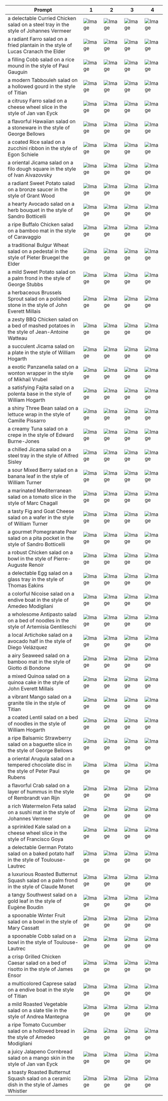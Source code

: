 | Prompt | 1 | 2 | 3 | 4 |
|-|-|-|-|-|
| a delectable Curried Chicken salad on a steel tray in the style of Johannes Vermeer | ![Image](https://salad-benchmark-public-assets.s3.us-east-2.amazonaws.com/sdxl/f3aa74a7-207e-4972-9c54-c0b2821b398b-0.jpg) | ![Image](https://salad-benchmark-public-assets.s3.us-east-2.amazonaws.com/sdxl/f3aa74a7-207e-4972-9c54-c0b2821b398b-1.jpg) | ![Image](https://salad-benchmark-public-assets.s3.us-east-2.amazonaws.com/sdxl/f3aa74a7-207e-4972-9c54-c0b2821b398b-2.jpg) | ![Image](https://salad-benchmark-public-assets.s3.us-east-2.amazonaws.com/sdxl/f3aa74a7-207e-4972-9c54-c0b2821b398b-3.jpg) |
| a radiant Farro salad on a fried plantain in the style of Lucas Cranach the Elder | ![Image](https://salad-benchmark-public-assets.s3.us-east-2.amazonaws.com/sdxl/7dcb36f2-ba96-47b1-b2b5-2307967416d4-0.jpg) | ![Image](https://salad-benchmark-public-assets.s3.us-east-2.amazonaws.com/sdxl/7dcb36f2-ba96-47b1-b2b5-2307967416d4-1.jpg) | ![Image](https://salad-benchmark-public-assets.s3.us-east-2.amazonaws.com/sdxl/7dcb36f2-ba96-47b1-b2b5-2307967416d4-2.jpg) | ![Image](https://salad-benchmark-public-assets.s3.us-east-2.amazonaws.com/sdxl/7dcb36f2-ba96-47b1-b2b5-2307967416d4-3.jpg) |
| a filling Cobb salad on a rice mound in the style of Paul Gauguin | ![Image](https://salad-benchmark-public-assets.s3.us-east-2.amazonaws.com/sdxl/386a8e0e-c131-4379-86c7-b476f5570f34-0.jpg) | ![Image](https://salad-benchmark-public-assets.s3.us-east-2.amazonaws.com/sdxl/386a8e0e-c131-4379-86c7-b476f5570f34-1.jpg) | ![Image](https://salad-benchmark-public-assets.s3.us-east-2.amazonaws.com/sdxl/386a8e0e-c131-4379-86c7-b476f5570f34-2.jpg) | ![Image](https://salad-benchmark-public-assets.s3.us-east-2.amazonaws.com/sdxl/386a8e0e-c131-4379-86c7-b476f5570f34-3.jpg) |
| a modern Tabbouleh salad on a hollowed gourd in the style of Titian | ![Image](https://salad-benchmark-public-assets.s3.us-east-2.amazonaws.com/sdxl/f7b6ecac-ddfc-406b-a63e-f16ffac03a12-0.jpg) | ![Image](https://salad-benchmark-public-assets.s3.us-east-2.amazonaws.com/sdxl/f7b6ecac-ddfc-406b-a63e-f16ffac03a12-1.jpg) | ![Image](https://salad-benchmark-public-assets.s3.us-east-2.amazonaws.com/sdxl/f7b6ecac-ddfc-406b-a63e-f16ffac03a12-2.jpg) | ![Image](https://salad-benchmark-public-assets.s3.us-east-2.amazonaws.com/sdxl/f7b6ecac-ddfc-406b-a63e-f16ffac03a12-3.jpg) |
| a citrusy Farro salad on a cheese wheel slice in the style of Jan van Eyck | ![Image](https://salad-benchmark-public-assets.s3.us-east-2.amazonaws.com/sdxl/28ce87a4-dd9f-4e8d-91dd-f38dd0c5340a-0.jpg) | ![Image](https://salad-benchmark-public-assets.s3.us-east-2.amazonaws.com/sdxl/28ce87a4-dd9f-4e8d-91dd-f38dd0c5340a-1.jpg) | ![Image](https://salad-benchmark-public-assets.s3.us-east-2.amazonaws.com/sdxl/28ce87a4-dd9f-4e8d-91dd-f38dd0c5340a-2.jpg) | ![Image](https://salad-benchmark-public-assets.s3.us-east-2.amazonaws.com/sdxl/28ce87a4-dd9f-4e8d-91dd-f38dd0c5340a-3.jpg) |
| a flavorful Hawaiian salad on a stoneware in the style of George Bellows | ![Image](https://salad-benchmark-public-assets.s3.us-east-2.amazonaws.com/sdxl/8d50a129-ea7f-4681-9e99-7364c3a42db8-0.jpg) | ![Image](https://salad-benchmark-public-assets.s3.us-east-2.amazonaws.com/sdxl/8d50a129-ea7f-4681-9e99-7364c3a42db8-1.jpg) | ![Image](https://salad-benchmark-public-assets.s3.us-east-2.amazonaws.com/sdxl/8d50a129-ea7f-4681-9e99-7364c3a42db8-2.jpg) | ![Image](https://salad-benchmark-public-assets.s3.us-east-2.amazonaws.com/sdxl/8d50a129-ea7f-4681-9e99-7364c3a42db8-3.jpg) |
| a coated Rice salad on a zucchini ribbon in the style of Egon Schiele | ![Image](https://salad-benchmark-public-assets.s3.us-east-2.amazonaws.com/sdxl/0e056280-7523-4d6a-a39b-50a7a4b80435-0.jpg) | ![Image](https://salad-benchmark-public-assets.s3.us-east-2.amazonaws.com/sdxl/0e056280-7523-4d6a-a39b-50a7a4b80435-1.jpg) | ![Image](https://salad-benchmark-public-assets.s3.us-east-2.amazonaws.com/sdxl/0e056280-7523-4d6a-a39b-50a7a4b80435-2.jpg) | ![Image](https://salad-benchmark-public-assets.s3.us-east-2.amazonaws.com/sdxl/0e056280-7523-4d6a-a39b-50a7a4b80435-3.jpg) |
| a oriental Jicama salad on a filo dough square in the style of Ivan Aivazovsky | ![Image](https://salad-benchmark-public-assets.s3.us-east-2.amazonaws.com/sdxl/e21085a3-a05f-40ac-8414-9beb54ebcf17-0.jpg) | ![Image](https://salad-benchmark-public-assets.s3.us-east-2.amazonaws.com/sdxl/e21085a3-a05f-40ac-8414-9beb54ebcf17-1.jpg) | ![Image](https://salad-benchmark-public-assets.s3.us-east-2.amazonaws.com/sdxl/e21085a3-a05f-40ac-8414-9beb54ebcf17-2.jpg) | ![Image](https://salad-benchmark-public-assets.s3.us-east-2.amazonaws.com/sdxl/e21085a3-a05f-40ac-8414-9beb54ebcf17-3.jpg) |
| a radiant Sweet Potato salad on a bronze saucer in the style of Grant Wood | ![Image](https://salad-benchmark-public-assets.s3.us-east-2.amazonaws.com/sdxl/106555d2-d90e-4eac-b284-51521996e229-0.jpg) | ![Image](https://salad-benchmark-public-assets.s3.us-east-2.amazonaws.com/sdxl/106555d2-d90e-4eac-b284-51521996e229-1.jpg) | ![Image](https://salad-benchmark-public-assets.s3.us-east-2.amazonaws.com/sdxl/106555d2-d90e-4eac-b284-51521996e229-2.jpg) | ![Image](https://salad-benchmark-public-assets.s3.us-east-2.amazonaws.com/sdxl/106555d2-d90e-4eac-b284-51521996e229-3.jpg) |
| a hearty Avocado salad on a herb bouquet in the style of Sandro Botticelli | ![Image](https://salad-benchmark-public-assets.s3.us-east-2.amazonaws.com/sdxl/372c63e5-0f92-435a-bb55-88b74944ee1d-0.jpg) | ![Image](https://salad-benchmark-public-assets.s3.us-east-2.amazonaws.com/sdxl/372c63e5-0f92-435a-bb55-88b74944ee1d-1.jpg) | ![Image](https://salad-benchmark-public-assets.s3.us-east-2.amazonaws.com/sdxl/372c63e5-0f92-435a-bb55-88b74944ee1d-2.jpg) | ![Image](https://salad-benchmark-public-assets.s3.us-east-2.amazonaws.com/sdxl/372c63e5-0f92-435a-bb55-88b74944ee1d-3.jpg) |
| a ripe Buffalo Chicken salad on a bamboo mat in the style of Caravaggio | ![Image](https://salad-benchmark-public-assets.s3.us-east-2.amazonaws.com/sdxl/65fedbb3-2ee8-4156-a88a-9f4e52b90b61-0.jpg) | ![Image](https://salad-benchmark-public-assets.s3.us-east-2.amazonaws.com/sdxl/65fedbb3-2ee8-4156-a88a-9f4e52b90b61-1.jpg) | ![Image](https://salad-benchmark-public-assets.s3.us-east-2.amazonaws.com/sdxl/65fedbb3-2ee8-4156-a88a-9f4e52b90b61-2.jpg) | ![Image](https://salad-benchmark-public-assets.s3.us-east-2.amazonaws.com/sdxl/65fedbb3-2ee8-4156-a88a-9f4e52b90b61-3.jpg) |
| a traditional Bulgur Wheat salad on a pedestal in the style of Pieter Bruegel the Elder | ![Image](https://salad-benchmark-public-assets.s3.us-east-2.amazonaws.com/sdxl/3bc21218-ad57-40d5-b138-b68e1739272f-0.jpg) | ![Image](https://salad-benchmark-public-assets.s3.us-east-2.amazonaws.com/sdxl/3bc21218-ad57-40d5-b138-b68e1739272f-1.jpg) | ![Image](https://salad-benchmark-public-assets.s3.us-east-2.amazonaws.com/sdxl/3bc21218-ad57-40d5-b138-b68e1739272f-2.jpg) | ![Image](https://salad-benchmark-public-assets.s3.us-east-2.amazonaws.com/sdxl/3bc21218-ad57-40d5-b138-b68e1739272f-3.jpg) |
| a mild Sweet Potato salad on a palm frond in the style of George Stubbs | ![Image](https://salad-benchmark-public-assets.s3.us-east-2.amazonaws.com/sdxl/00026f5c-0665-482f-8c6a-8de959ab265b-0.jpg) | ![Image](https://salad-benchmark-public-assets.s3.us-east-2.amazonaws.com/sdxl/00026f5c-0665-482f-8c6a-8de959ab265b-1.jpg) | ![Image](https://salad-benchmark-public-assets.s3.us-east-2.amazonaws.com/sdxl/00026f5c-0665-482f-8c6a-8de959ab265b-2.jpg) | ![Image](https://salad-benchmark-public-assets.s3.us-east-2.amazonaws.com/sdxl/00026f5c-0665-482f-8c6a-8de959ab265b-3.jpg) |
| a herbaceous Brussels Sprout salad on a polished stone in the style of John Everett Millais | ![Image](https://salad-benchmark-public-assets.s3.us-east-2.amazonaws.com/sdxl/c353dfba-a106-49ba-80b5-7d69b5533f4d-0.jpg) | ![Image](https://salad-benchmark-public-assets.s3.us-east-2.amazonaws.com/sdxl/c353dfba-a106-49ba-80b5-7d69b5533f4d-1.jpg) | ![Image](https://salad-benchmark-public-assets.s3.us-east-2.amazonaws.com/sdxl/c353dfba-a106-49ba-80b5-7d69b5533f4d-2.jpg) | ![Image](https://salad-benchmark-public-assets.s3.us-east-2.amazonaws.com/sdxl/c353dfba-a106-49ba-80b5-7d69b5533f4d-3.jpg) |
| a zesty BBQ Chicken salad on a bed of mashed potatoes in the style of Jean-Antoine Watteau | ![Image](https://salad-benchmark-public-assets.s3.us-east-2.amazonaws.com/sdxl/a2ab9764-0401-42fe-ad51-f9e13b85d749-0.jpg) | ![Image](https://salad-benchmark-public-assets.s3.us-east-2.amazonaws.com/sdxl/a2ab9764-0401-42fe-ad51-f9e13b85d749-1.jpg) | ![Image](https://salad-benchmark-public-assets.s3.us-east-2.amazonaws.com/sdxl/a2ab9764-0401-42fe-ad51-f9e13b85d749-2.jpg) | ![Image](https://salad-benchmark-public-assets.s3.us-east-2.amazonaws.com/sdxl/a2ab9764-0401-42fe-ad51-f9e13b85d749-3.jpg) |
| a succulent Jicama salad on a plate in the style of William Hogarth | ![Image](https://salad-benchmark-public-assets.s3.us-east-2.amazonaws.com/sdxl/5a958a07-8508-4e3c-8d7e-e9f60f8c36cb-0.jpg) | ![Image](https://salad-benchmark-public-assets.s3.us-east-2.amazonaws.com/sdxl/5a958a07-8508-4e3c-8d7e-e9f60f8c36cb-1.jpg) | ![Image](https://salad-benchmark-public-assets.s3.us-east-2.amazonaws.com/sdxl/5a958a07-8508-4e3c-8d7e-e9f60f8c36cb-2.jpg) | ![Image](https://salad-benchmark-public-assets.s3.us-east-2.amazonaws.com/sdxl/5a958a07-8508-4e3c-8d7e-e9f60f8c36cb-3.jpg) |
| a exotic Panzanella salad on a wonton wrapper in the style of Mikhail Vrubel | ![Image](https://salad-benchmark-public-assets.s3.us-east-2.amazonaws.com/sdxl/ccebe736-71e9-4985-b514-fa8d4304d8a3-0.jpg) | ![Image](https://salad-benchmark-public-assets.s3.us-east-2.amazonaws.com/sdxl/ccebe736-71e9-4985-b514-fa8d4304d8a3-1.jpg) | ![Image](https://salad-benchmark-public-assets.s3.us-east-2.amazonaws.com/sdxl/ccebe736-71e9-4985-b514-fa8d4304d8a3-2.jpg) | ![Image](https://salad-benchmark-public-assets.s3.us-east-2.amazonaws.com/sdxl/ccebe736-71e9-4985-b514-fa8d4304d8a3-3.jpg) |
| a satisfying Fajita salad on a polenta base in the style of William Hogarth | ![Image](https://salad-benchmark-public-assets.s3.us-east-2.amazonaws.com/sdxl/2cec18e7-9636-4ccf-875f-925fea20ae9d-0.jpg) | ![Image](https://salad-benchmark-public-assets.s3.us-east-2.amazonaws.com/sdxl/2cec18e7-9636-4ccf-875f-925fea20ae9d-1.jpg) | ![Image](https://salad-benchmark-public-assets.s3.us-east-2.amazonaws.com/sdxl/2cec18e7-9636-4ccf-875f-925fea20ae9d-2.jpg) | ![Image](https://salad-benchmark-public-assets.s3.us-east-2.amazonaws.com/sdxl/2cec18e7-9636-4ccf-875f-925fea20ae9d-3.jpg) |
| a shiny Three Bean salad on a lettuce wrap in the style of Camille Pissarro | ![Image](https://salad-benchmark-public-assets.s3.us-east-2.amazonaws.com/sdxl/5110496e-00ef-4004-93c3-f38e7adacbcb-0.jpg) | ![Image](https://salad-benchmark-public-assets.s3.us-east-2.amazonaws.com/sdxl/5110496e-00ef-4004-93c3-f38e7adacbcb-1.jpg) | ![Image](https://salad-benchmark-public-assets.s3.us-east-2.amazonaws.com/sdxl/5110496e-00ef-4004-93c3-f38e7adacbcb-2.jpg) | ![Image](https://salad-benchmark-public-assets.s3.us-east-2.amazonaws.com/sdxl/5110496e-00ef-4004-93c3-f38e7adacbcb-3.jpg) |
| a creamy Tuna salad on a crepe in the style of Edward Burne-Jones | ![Image](https://salad-benchmark-public-assets.s3.us-east-2.amazonaws.com/sdxl/21cfd2a3-e06c-4528-9867-dce7068c6b1b-0.jpg) | ![Image](https://salad-benchmark-public-assets.s3.us-east-2.amazonaws.com/sdxl/21cfd2a3-e06c-4528-9867-dce7068c6b1b-1.jpg) | ![Image](https://salad-benchmark-public-assets.s3.us-east-2.amazonaws.com/sdxl/21cfd2a3-e06c-4528-9867-dce7068c6b1b-2.jpg) | ![Image](https://salad-benchmark-public-assets.s3.us-east-2.amazonaws.com/sdxl/21cfd2a3-e06c-4528-9867-dce7068c6b1b-3.jpg) |
| a chilled Jicama salad on a steel tray in the style of Alfred Sisley | ![Image](https://salad-benchmark-public-assets.s3.us-east-2.amazonaws.com/sdxl/b28a9942-ca6c-4c6d-a44c-39b0667acac1-0.jpg) | ![Image](https://salad-benchmark-public-assets.s3.us-east-2.amazonaws.com/sdxl/b28a9942-ca6c-4c6d-a44c-39b0667acac1-1.jpg) | ![Image](https://salad-benchmark-public-assets.s3.us-east-2.amazonaws.com/sdxl/b28a9942-ca6c-4c6d-a44c-39b0667acac1-2.jpg) | ![Image](https://salad-benchmark-public-assets.s3.us-east-2.amazonaws.com/sdxl/b28a9942-ca6c-4c6d-a44c-39b0667acac1-3.jpg) |
| a sour Mixed Berry salad on a banana leaf in the style of William Turner | ![Image](https://salad-benchmark-public-assets.s3.us-east-2.amazonaws.com/sdxl/7c851cfa-0dd3-4fd3-be19-e6753dfbb4a6-0.jpg) | ![Image](https://salad-benchmark-public-assets.s3.us-east-2.amazonaws.com/sdxl/7c851cfa-0dd3-4fd3-be19-e6753dfbb4a6-1.jpg) | ![Image](https://salad-benchmark-public-assets.s3.us-east-2.amazonaws.com/sdxl/7c851cfa-0dd3-4fd3-be19-e6753dfbb4a6-2.jpg) | ![Image](https://salad-benchmark-public-assets.s3.us-east-2.amazonaws.com/sdxl/7c851cfa-0dd3-4fd3-be19-e6753dfbb4a6-3.jpg) |
| a marinated Mediterranean salad on a tomato slice in the style of Marc Chagall | ![Image](https://salad-benchmark-public-assets.s3.us-east-2.amazonaws.com/sdxl/7490ed34-fff0-4d92-bae3-d36e79956dd1-0.jpg) | ![Image](https://salad-benchmark-public-assets.s3.us-east-2.amazonaws.com/sdxl/7490ed34-fff0-4d92-bae3-d36e79956dd1-1.jpg) | ![Image](https://salad-benchmark-public-assets.s3.us-east-2.amazonaws.com/sdxl/7490ed34-fff0-4d92-bae3-d36e79956dd1-2.jpg) | ![Image](https://salad-benchmark-public-assets.s3.us-east-2.amazonaws.com/sdxl/7490ed34-fff0-4d92-bae3-d36e79956dd1-3.jpg) |
| a tasty Fig and Goat Cheese salad on a wafer in the style of William Turner | ![Image](https://salad-benchmark-public-assets.s3.us-east-2.amazonaws.com/sdxl/172bac37-73a0-4dfd-86ca-c0d4dd0976ec-0.jpg) | ![Image](https://salad-benchmark-public-assets.s3.us-east-2.amazonaws.com/sdxl/172bac37-73a0-4dfd-86ca-c0d4dd0976ec-1.jpg) | ![Image](https://salad-benchmark-public-assets.s3.us-east-2.amazonaws.com/sdxl/172bac37-73a0-4dfd-86ca-c0d4dd0976ec-2.jpg) | ![Image](https://salad-benchmark-public-assets.s3.us-east-2.amazonaws.com/sdxl/172bac37-73a0-4dfd-86ca-c0d4dd0976ec-3.jpg) |
| a gourmet Pomegranate Pear salad on a pita pocket in the style of Sandro Botticelli | ![Image](https://salad-benchmark-public-assets.s3.us-east-2.amazonaws.com/sdxl/d6038569-2452-466d-a59a-f0c84938a87d-0.jpg) | ![Image](https://salad-benchmark-public-assets.s3.us-east-2.amazonaws.com/sdxl/d6038569-2452-466d-a59a-f0c84938a87d-1.jpg) | ![Image](https://salad-benchmark-public-assets.s3.us-east-2.amazonaws.com/sdxl/d6038569-2452-466d-a59a-f0c84938a87d-2.jpg) | ![Image](https://salad-benchmark-public-assets.s3.us-east-2.amazonaws.com/sdxl/d6038569-2452-466d-a59a-f0c84938a87d-3.jpg) |
| a robust Chicken salad on a bowl in the style of Pierre-Auguste Renoir | ![Image](https://salad-benchmark-public-assets.s3.us-east-2.amazonaws.com/sdxl/45fe6f98-c0bd-442d-93b3-ed52305e7ed5-0.jpg) | ![Image](https://salad-benchmark-public-assets.s3.us-east-2.amazonaws.com/sdxl/45fe6f98-c0bd-442d-93b3-ed52305e7ed5-1.jpg) | ![Image](https://salad-benchmark-public-assets.s3.us-east-2.amazonaws.com/sdxl/45fe6f98-c0bd-442d-93b3-ed52305e7ed5-2.jpg) | ![Image](https://salad-benchmark-public-assets.s3.us-east-2.amazonaws.com/sdxl/45fe6f98-c0bd-442d-93b3-ed52305e7ed5-3.jpg) |
| a delectable Egg salad on a glass tray in the style of Thomas Eakins | ![Image](https://salad-benchmark-public-assets.s3.us-east-2.amazonaws.com/sdxl/1fd9a302-057e-428c-a8f3-d961319128e0-0.jpg) | ![Image](https://salad-benchmark-public-assets.s3.us-east-2.amazonaws.com/sdxl/1fd9a302-057e-428c-a8f3-d961319128e0-1.jpg) | ![Image](https://salad-benchmark-public-assets.s3.us-east-2.amazonaws.com/sdxl/1fd9a302-057e-428c-a8f3-d961319128e0-2.jpg) | ![Image](https://salad-benchmark-public-assets.s3.us-east-2.amazonaws.com/sdxl/1fd9a302-057e-428c-a8f3-d961319128e0-3.jpg) |
| a colorful Nicoise salad on a endive boat in the style of Amedeo Modigliani | ![Image](https://salad-benchmark-public-assets.s3.us-east-2.amazonaws.com/sdxl/a59e0360-f05d-48ea-aa98-9a8740685a8c-0.jpg) | ![Image](https://salad-benchmark-public-assets.s3.us-east-2.amazonaws.com/sdxl/a59e0360-f05d-48ea-aa98-9a8740685a8c-1.jpg) | ![Image](https://salad-benchmark-public-assets.s3.us-east-2.amazonaws.com/sdxl/a59e0360-f05d-48ea-aa98-9a8740685a8c-2.jpg) | ![Image](https://salad-benchmark-public-assets.s3.us-east-2.amazonaws.com/sdxl/a59e0360-f05d-48ea-aa98-9a8740685a8c-3.jpg) |
| a wholesome Antipasto salad on a bed of noodles in the style of Artemisia Gentileschi | ![Image](https://salad-benchmark-public-assets.s3.us-east-2.amazonaws.com/sdxl/d9964717-4a32-4068-b394-2368947d256a-0.jpg) | ![Image](https://salad-benchmark-public-assets.s3.us-east-2.amazonaws.com/sdxl/d9964717-4a32-4068-b394-2368947d256a-1.jpg) | ![Image](https://salad-benchmark-public-assets.s3.us-east-2.amazonaws.com/sdxl/d9964717-4a32-4068-b394-2368947d256a-2.jpg) | ![Image](https://salad-benchmark-public-assets.s3.us-east-2.amazonaws.com/sdxl/d9964717-4a32-4068-b394-2368947d256a-3.jpg) |
| a local Artichoke salad on a avocado half in the style of Diego Velázquez | ![Image](https://salad-benchmark-public-assets.s3.us-east-2.amazonaws.com/sdxl/3aec4147-2787-404f-804a-72299c38ee82-0.jpg) | ![Image](https://salad-benchmark-public-assets.s3.us-east-2.amazonaws.com/sdxl/3aec4147-2787-404f-804a-72299c38ee82-1.jpg) | ![Image](https://salad-benchmark-public-assets.s3.us-east-2.amazonaws.com/sdxl/3aec4147-2787-404f-804a-72299c38ee82-2.jpg) | ![Image](https://salad-benchmark-public-assets.s3.us-east-2.amazonaws.com/sdxl/3aec4147-2787-404f-804a-72299c38ee82-3.jpg) |
| a airy Seaweed salad on a bamboo mat in the style of Giotto di Bondone | ![Image](https://salad-benchmark-public-assets.s3.us-east-2.amazonaws.com/sdxl/a6489deb-94f0-4ef8-b397-295e6524238a-0.jpg) | ![Image](https://salad-benchmark-public-assets.s3.us-east-2.amazonaws.com/sdxl/a6489deb-94f0-4ef8-b397-295e6524238a-1.jpg) | ![Image](https://salad-benchmark-public-assets.s3.us-east-2.amazonaws.com/sdxl/a6489deb-94f0-4ef8-b397-295e6524238a-2.jpg) | ![Image](https://salad-benchmark-public-assets.s3.us-east-2.amazonaws.com/sdxl/a6489deb-94f0-4ef8-b397-295e6524238a-3.jpg) |
| a mixed Quinoa salad on a quinoa cake in the style of John Everett Millais | ![Image](https://salad-benchmark-public-assets.s3.us-east-2.amazonaws.com/sdxl/b5fd5798-b0a5-403c-ba85-8b3c9d032dfb-0.jpg) | ![Image](https://salad-benchmark-public-assets.s3.us-east-2.amazonaws.com/sdxl/b5fd5798-b0a5-403c-ba85-8b3c9d032dfb-1.jpg) | ![Image](https://salad-benchmark-public-assets.s3.us-east-2.amazonaws.com/sdxl/b5fd5798-b0a5-403c-ba85-8b3c9d032dfb-2.jpg) | ![Image](https://salad-benchmark-public-assets.s3.us-east-2.amazonaws.com/sdxl/b5fd5798-b0a5-403c-ba85-8b3c9d032dfb-3.jpg) |
| a vibrant Mango salad on a granite tile in the style of Titian | ![Image](https://salad-benchmark-public-assets.s3.us-east-2.amazonaws.com/sdxl/a1cc0c55-fde0-443f-8199-25f04de07573-0.jpg) | ![Image](https://salad-benchmark-public-assets.s3.us-east-2.amazonaws.com/sdxl/a1cc0c55-fde0-443f-8199-25f04de07573-1.jpg) | ![Image](https://salad-benchmark-public-assets.s3.us-east-2.amazonaws.com/sdxl/a1cc0c55-fde0-443f-8199-25f04de07573-2.jpg) | ![Image](https://salad-benchmark-public-assets.s3.us-east-2.amazonaws.com/sdxl/a1cc0c55-fde0-443f-8199-25f04de07573-3.jpg) |
| a coated Lentil salad on a bed of noodles in the style of William Hogarth | ![Image](https://salad-benchmark-public-assets.s3.us-east-2.amazonaws.com/sdxl/141278e7-cad3-4580-baa2-a5005980213b-0.jpg) | ![Image](https://salad-benchmark-public-assets.s3.us-east-2.amazonaws.com/sdxl/141278e7-cad3-4580-baa2-a5005980213b-1.jpg) | ![Image](https://salad-benchmark-public-assets.s3.us-east-2.amazonaws.com/sdxl/141278e7-cad3-4580-baa2-a5005980213b-2.jpg) | ![Image](https://salad-benchmark-public-assets.s3.us-east-2.amazonaws.com/sdxl/141278e7-cad3-4580-baa2-a5005980213b-3.jpg) |
| a ripe Balsamic Strawberry salad on a baguette slice in the style of George Bellows | ![Image](https://salad-benchmark-public-assets.s3.us-east-2.amazonaws.com/sdxl/63d14473-33c4-4132-bcb2-8eee547c2b5c-0.jpg) | ![Image](https://salad-benchmark-public-assets.s3.us-east-2.amazonaws.com/sdxl/63d14473-33c4-4132-bcb2-8eee547c2b5c-1.jpg) | ![Image](https://salad-benchmark-public-assets.s3.us-east-2.amazonaws.com/sdxl/63d14473-33c4-4132-bcb2-8eee547c2b5c-2.jpg) | ![Image](https://salad-benchmark-public-assets.s3.us-east-2.amazonaws.com/sdxl/63d14473-33c4-4132-bcb2-8eee547c2b5c-3.jpg) |
| a oriental Arugula salad on a tempered chocolate disc in the style of Peter Paul Rubens | ![Image](https://salad-benchmark-public-assets.s3.us-east-2.amazonaws.com/sdxl/b5b5a589-f6e2-4290-99ac-c625c571967c-0.jpg) | ![Image](https://salad-benchmark-public-assets.s3.us-east-2.amazonaws.com/sdxl/b5b5a589-f6e2-4290-99ac-c625c571967c-1.jpg) | ![Image](https://salad-benchmark-public-assets.s3.us-east-2.amazonaws.com/sdxl/b5b5a589-f6e2-4290-99ac-c625c571967c-2.jpg) | ![Image](https://salad-benchmark-public-assets.s3.us-east-2.amazonaws.com/sdxl/b5b5a589-f6e2-4290-99ac-c625c571967c-3.jpg) |
| a flavorful Crab salad on a layer of hummus in the style of Rembrandt van Rijn | ![Image](https://salad-benchmark-public-assets.s3.us-east-2.amazonaws.com/sdxl/3cb27d51-aa41-46a0-b2ff-55b9abff7bad-0.jpg) | ![Image](https://salad-benchmark-public-assets.s3.us-east-2.amazonaws.com/sdxl/3cb27d51-aa41-46a0-b2ff-55b9abff7bad-1.jpg) | ![Image](https://salad-benchmark-public-assets.s3.us-east-2.amazonaws.com/sdxl/3cb27d51-aa41-46a0-b2ff-55b9abff7bad-2.jpg) | ![Image](https://salad-benchmark-public-assets.s3.us-east-2.amazonaws.com/sdxl/3cb27d51-aa41-46a0-b2ff-55b9abff7bad-3.jpg) |
| a rich Watermelon Feta salad on a sushi mat in the style of Johannes Vermeer | ![Image](https://salad-benchmark-public-assets.s3.us-east-2.amazonaws.com/sdxl/90199628-3197-4e6e-9899-7819b7e4d9f6-0.jpg) | ![Image](https://salad-benchmark-public-assets.s3.us-east-2.amazonaws.com/sdxl/90199628-3197-4e6e-9899-7819b7e4d9f6-1.jpg) | ![Image](https://salad-benchmark-public-assets.s3.us-east-2.amazonaws.com/sdxl/90199628-3197-4e6e-9899-7819b7e4d9f6-2.jpg) | ![Image](https://salad-benchmark-public-assets.s3.us-east-2.amazonaws.com/sdxl/90199628-3197-4e6e-9899-7819b7e4d9f6-3.jpg) |
| a sprinkled Kale salad on a cheese wheel slice in the style of Francisco Goya | ![Image](https://salad-benchmark-public-assets.s3.us-east-2.amazonaws.com/sdxl/473ac6f3-d25d-4c28-b904-49f92d1634f7-0.jpg) | ![Image](https://salad-benchmark-public-assets.s3.us-east-2.amazonaws.com/sdxl/473ac6f3-d25d-4c28-b904-49f92d1634f7-1.jpg) | ![Image](https://salad-benchmark-public-assets.s3.us-east-2.amazonaws.com/sdxl/473ac6f3-d25d-4c28-b904-49f92d1634f7-2.jpg) | ![Image](https://salad-benchmark-public-assets.s3.us-east-2.amazonaws.com/sdxl/473ac6f3-d25d-4c28-b904-49f92d1634f7-3.jpg) |
| a delectable German Potato salad on a baked potato half in the style of Toulouse-Lautrec | ![Image](https://salad-benchmark-public-assets.s3.us-east-2.amazonaws.com/sdxl/2a7b3e24-c2ac-4579-98cc-dc91a6269f50-0.jpg) | ![Image](https://salad-benchmark-public-assets.s3.us-east-2.amazonaws.com/sdxl/2a7b3e24-c2ac-4579-98cc-dc91a6269f50-1.jpg) | ![Image](https://salad-benchmark-public-assets.s3.us-east-2.amazonaws.com/sdxl/2a7b3e24-c2ac-4579-98cc-dc91a6269f50-2.jpg) | ![Image](https://salad-benchmark-public-assets.s3.us-east-2.amazonaws.com/sdxl/2a7b3e24-c2ac-4579-98cc-dc91a6269f50-3.jpg) |
| a luxurious Roasted Butternut Squash salad on a palm frond in the style of Claude Monet | ![Image](https://salad-benchmark-public-assets.s3.us-east-2.amazonaws.com/sdxl/bb60f4a6-9008-47d0-81d5-87a0501b0d77-0.jpg) | ![Image](https://salad-benchmark-public-assets.s3.us-east-2.amazonaws.com/sdxl/bb60f4a6-9008-47d0-81d5-87a0501b0d77-1.jpg) | ![Image](https://salad-benchmark-public-assets.s3.us-east-2.amazonaws.com/sdxl/bb60f4a6-9008-47d0-81d5-87a0501b0d77-2.jpg) | ![Image](https://salad-benchmark-public-assets.s3.us-east-2.amazonaws.com/sdxl/bb60f4a6-9008-47d0-81d5-87a0501b0d77-3.jpg) |
| a tangy Southwest salad on a gold leaf in the style of Eugène Boudin | ![Image](https://salad-benchmark-public-assets.s3.us-east-2.amazonaws.com/sdxl/e26ae88a-6811-4f27-9292-897ee9ffa54f-0.jpg) | ![Image](https://salad-benchmark-public-assets.s3.us-east-2.amazonaws.com/sdxl/e26ae88a-6811-4f27-9292-897ee9ffa54f-1.jpg) | ![Image](https://salad-benchmark-public-assets.s3.us-east-2.amazonaws.com/sdxl/e26ae88a-6811-4f27-9292-897ee9ffa54f-2.jpg) | ![Image](https://salad-benchmark-public-assets.s3.us-east-2.amazonaws.com/sdxl/e26ae88a-6811-4f27-9292-897ee9ffa54f-3.jpg) |
| a spoonable Winter Fruit salad on a bowl in the style of Mary Cassatt | ![Image](https://salad-benchmark-public-assets.s3.us-east-2.amazonaws.com/sdxl/844c4103-22fd-45be-bdf0-0757eb54e23a-0.jpg) | ![Image](https://salad-benchmark-public-assets.s3.us-east-2.amazonaws.com/sdxl/844c4103-22fd-45be-bdf0-0757eb54e23a-1.jpg) | ![Image](https://salad-benchmark-public-assets.s3.us-east-2.amazonaws.com/sdxl/844c4103-22fd-45be-bdf0-0757eb54e23a-2.jpg) | ![Image](https://salad-benchmark-public-assets.s3.us-east-2.amazonaws.com/sdxl/844c4103-22fd-45be-bdf0-0757eb54e23a-3.jpg) |
| a spoonable Cobb salad on a bowl in the style of Toulouse-Lautrec | ![Image](https://salad-benchmark-public-assets.s3.us-east-2.amazonaws.com/sdxl/65431a76-78cb-4545-bad6-a2d2b68ff592-0.jpg) | ![Image](https://salad-benchmark-public-assets.s3.us-east-2.amazonaws.com/sdxl/65431a76-78cb-4545-bad6-a2d2b68ff592-1.jpg) | ![Image](https://salad-benchmark-public-assets.s3.us-east-2.amazonaws.com/sdxl/65431a76-78cb-4545-bad6-a2d2b68ff592-2.jpg) | ![Image](https://salad-benchmark-public-assets.s3.us-east-2.amazonaws.com/sdxl/65431a76-78cb-4545-bad6-a2d2b68ff592-3.jpg) |
| a crisp Grilled Chicken Caesar salad on a bed of risotto in the style of James Ensor | ![Image](https://salad-benchmark-public-assets.s3.us-east-2.amazonaws.com/sdxl/a7ffca9f-8917-42b7-91d3-398550ef6649-0.jpg) | ![Image](https://salad-benchmark-public-assets.s3.us-east-2.amazonaws.com/sdxl/a7ffca9f-8917-42b7-91d3-398550ef6649-1.jpg) | ![Image](https://salad-benchmark-public-assets.s3.us-east-2.amazonaws.com/sdxl/a7ffca9f-8917-42b7-91d3-398550ef6649-2.jpg) | ![Image](https://salad-benchmark-public-assets.s3.us-east-2.amazonaws.com/sdxl/a7ffca9f-8917-42b7-91d3-398550ef6649-3.jpg) |
| a multicolored Caprese salad on a endive boat in the style of Titian | ![Image](https://salad-benchmark-public-assets.s3.us-east-2.amazonaws.com/sdxl/a66ab8d9-6e54-403f-a23b-821d34e898e0-0.jpg) | ![Image](https://salad-benchmark-public-assets.s3.us-east-2.amazonaws.com/sdxl/a66ab8d9-6e54-403f-a23b-821d34e898e0-1.jpg) | ![Image](https://salad-benchmark-public-assets.s3.us-east-2.amazonaws.com/sdxl/a66ab8d9-6e54-403f-a23b-821d34e898e0-2.jpg) | ![Image](https://salad-benchmark-public-assets.s3.us-east-2.amazonaws.com/sdxl/a66ab8d9-6e54-403f-a23b-821d34e898e0-3.jpg) |
| a mild Roasted Vegetable salad on a slate tile in the style of Andrea Mantegna | ![Image](https://salad-benchmark-public-assets.s3.us-east-2.amazonaws.com/sdxl/11e61a45-1c72-4ecb-8156-7cd1292efe8d-0.jpg) | ![Image](https://salad-benchmark-public-assets.s3.us-east-2.amazonaws.com/sdxl/11e61a45-1c72-4ecb-8156-7cd1292efe8d-1.jpg) | ![Image](https://salad-benchmark-public-assets.s3.us-east-2.amazonaws.com/sdxl/11e61a45-1c72-4ecb-8156-7cd1292efe8d-2.jpg) | ![Image](https://salad-benchmark-public-assets.s3.us-east-2.amazonaws.com/sdxl/11e61a45-1c72-4ecb-8156-7cd1292efe8d-3.jpg) |
| a ripe Tomato Cucumber salad on a hollowed bread in the style of Amedeo Modigliani | ![Image](https://salad-benchmark-public-assets.s3.us-east-2.amazonaws.com/sdxl/b35df495-f175-4fce-bec2-2d54e7334ddd-0.jpg) | ![Image](https://salad-benchmark-public-assets.s3.us-east-2.amazonaws.com/sdxl/b35df495-f175-4fce-bec2-2d54e7334ddd-1.jpg) | ![Image](https://salad-benchmark-public-assets.s3.us-east-2.amazonaws.com/sdxl/b35df495-f175-4fce-bec2-2d54e7334ddd-2.jpg) | ![Image](https://salad-benchmark-public-assets.s3.us-east-2.amazonaws.com/sdxl/b35df495-f175-4fce-bec2-2d54e7334ddd-3.jpg) |
| a juicy Jalapeno Cornbread salad on a mango skin in the style of Jan van Eyck | ![Image](https://salad-benchmark-public-assets.s3.us-east-2.amazonaws.com/sdxl/d0c0ea63-94f7-4bbe-bb69-aaec9232ee6b-0.jpg) | ![Image](https://salad-benchmark-public-assets.s3.us-east-2.amazonaws.com/sdxl/d0c0ea63-94f7-4bbe-bb69-aaec9232ee6b-1.jpg) | ![Image](https://salad-benchmark-public-assets.s3.us-east-2.amazonaws.com/sdxl/d0c0ea63-94f7-4bbe-bb69-aaec9232ee6b-2.jpg) | ![Image](https://salad-benchmark-public-assets.s3.us-east-2.amazonaws.com/sdxl/d0c0ea63-94f7-4bbe-bb69-aaec9232ee6b-3.jpg) |
| a toasty Roasted Butternut Squash salad on a ceramic dish in the style of James Whistler | ![Image](https://salad-benchmark-public-assets.s3.us-east-2.amazonaws.com/sdxl/ae755469-043b-4de6-9c47-122d2bf71d22-0.jpg) | ![Image](https://salad-benchmark-public-assets.s3.us-east-2.amazonaws.com/sdxl/ae755469-043b-4de6-9c47-122d2bf71d22-1.jpg) | ![Image](https://salad-benchmark-public-assets.s3.us-east-2.amazonaws.com/sdxl/ae755469-043b-4de6-9c47-122d2bf71d22-2.jpg) | ![Image](https://salad-benchmark-public-assets.s3.us-east-2.amazonaws.com/sdxl/ae755469-043b-4de6-9c47-122d2bf71d22-3.jpg) |
